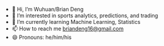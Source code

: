 - 👋 Hi, I’m Wuhuan/Brian Deng
- 👀 I’m interested in sports analytics, predictions, and trading
- 🌱 I’m currently learning Machine Learning, Statistics
- 📫 How to reach me briandeng16@gmail.com
- 😄 Pronouns: he/him/his

<!---
briandeng030216/briandeng030216 is a ✨ special ✨ repository because its `README.md` (this file) appears on your GitHub profile.
You can click the Preview link to take a look at your changes.
--->
